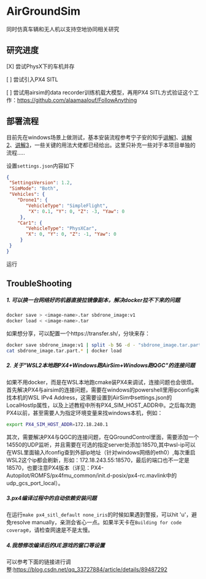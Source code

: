 # AirGroundSim
同时仿真车辆和无人机以支持空地协同相关研究

## 研究进度
[X] 尝试PhysX下的车机并存

[ ] 尝试引入PX4 SITL

[ ] 尝试用airsim的data recorder训练机载大模型，再用PX4 SITL方式验证这个工作：https://github.com/alaamaalouf/FollowAnything

## 部署流程
目前先在windows场景上做测试，基本安装流程参考宁子安的知乎[讲解1](https://zhuanlan.zhihu.com/p/618440744)、[讲解2](https://zhuanlan.zhihu.com/p/619214564)、[讲解3](https://zhuanlan.zhihu.com/p/620006613)，一些关键的用法大佬都已经给出。这里只补充一些对于本项目单独的流程.....

设置`settings.json`内容如下
```json
{
 "SettingsVersion": 1.2,
 "SimMode": "Both",
 "Vehicles": {
    "Drone1": {
       "VehicleType": "SimpleFlight",
        "X": 0.1, "Y": 0, "Z": -3, "Yaw": 0
     },
    "Car1": {
       "VehicleType": "PhysXCar",
       "X": 0, "Y": 0, "Z": -1, "Yaw": 0
     }
 }
}
```
运行

## TroubleShooting
##### 1. 可以换一台网络好的机器直接拉镜像副本，解决docker拉不下来的问题

```sh
docker save > <image-name>.tar sbdrone_image:v1
docker load < <image-name>.tar
```
如果想分享，可以配置一个https://transfer.sh/，分块来存：
```sh
docker save sbdrone_image:v1 | split -b 5G -d - "sbdrone_image.tar.part."
cat sbdrone_image.tar.part.* | docker load
```
##### 2. 关于"WSL2本地跑PX4+Windows跑AirSim+Windows跑QGC"的连接问题

如果不用docker，而是在WSL本地跑cmake装PX4来调试，连接问题也会很烦。首先解决PX4与airsim的连接问题，需要在windows的powershell里用ipconfig来找本机的WSL IPv4 Address，这需要设置到AirSim中settings.json的LocalHostIp属性，以及上述教程中所有PX4_SIM_HOST_ADDR中。之后每次跑PX4以前，甚至需要人为指定环境变量来找windows本机，例如：
```sh
export PX4_SIM_HOST_ADDR=172.18.240.1
```
其次，需要解决PX4与QGC的连接问题，在QGroundControl里面，需要添加一个14550的UDP监听，并且需要在可选的指定server处添加<wsl-ip>:18570,其中wsl-ip可以在WSL里面输入ifconfig查到外部ip地址（针对windows网络的eth0）,每次重启WSL2这个ip都会刷新，形如：172.18.243.55:18570，最后的端口也不一定是18570，也要注意PX4版本（详见：PX4-Autopilot/ROMFS/px4fmu_common/init.d-posix/px4-rc.mavlink中的udp_gcs_port_local）。

##### 3.px4编译过程中的自动依赖安装问题

在运行`make px4_sitl_default none_iris`的时候如果遇到警报，可以hit 'u'，避免resolve manually，亲测会省心一点。如果半天卡在`Building for code coverag`e，请检查网速是不是太慢。

##### 4.我想修改编译后的UE游戏的窗口等设置

可以参考下面的链接进行调整:https://blog.csdn.net/qq_33727884/article/details/89487292